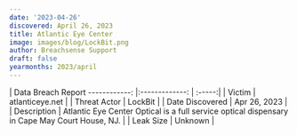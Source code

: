 ```yaml
---
date: '2023-04-26'
discovered: April 26, 2023
title: Atlantic Eye Center
image: images/blog/LockBit.png
author: Breachsense Support
draft: false
yearmonths: 2023/april
---
```



| Data Breach Report
------------:     |:-------------:    | :-----:|
| Victim      | atlanticeye.net      | 
| Threat Actor      | LockBit      | 
| Date Discovered      | Apr 26, 2023      | 
| Description      | Atlantic Eye Center Optical is a full service optical dispensary in Cape May Court House, NJ.      | 
| Leak Size      | Unknown      | 

